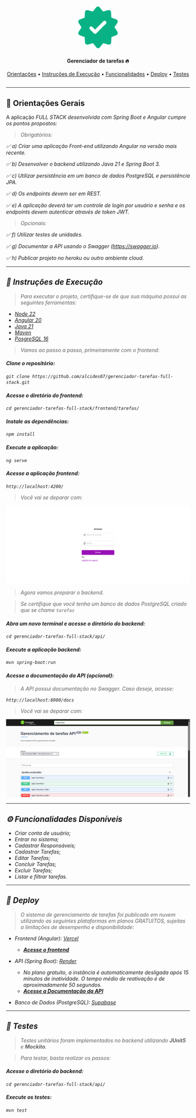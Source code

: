   <section align="center" style="margin-bottom: 2em">
      <img style="border-radius: 50%;" src="assets/logo.png" width='120px'; alt="Logo do Sistema de Tarefas"/>
    <h4>Gerenciador de tarefas 🔥 </h4>
    <div>
      <a href="#orientacoes">Orientações</a> • 
      <a href="#instrucoes">Instruções de Execução</a> •
      <a href="#funcionalidades">Funcionalidades</a> •
      <a href="#deploy">Deploy</a> •
      <a href="#testes">Testes</a>
    </div>
  </section>

<hr>

## <div id="orientacoes">📜 Orientações Gerais</div>

<p> A aplicação <i>FULL STACK<i> desenvolvida com Spring Boot e Angular cumpre os pontos propostos:

> Obrigatórios:

✅ a) Criar uma aplicação Front-end utilizando Angular na versão mais recente.

✅ b) Desenvolver o backend utilizando Java 21 e Spring Boot 3.

✅ c) Utilizar persistência em um banco de dados PostgreSQL e persistência JPA.

✅ d) Os endpoints devem ser em REST.

✅ e) A aplicação deverá ter um controle de login por usuário e senha e os endpoints devem autenticar através de token JWT.

> Opcionais:

✅ f) Utilizar testes de unidades.

✅ g) Documentar a API usando o Swagger (https://swagger.io).

✅ h) Publicar projeto no heroku ou outro ambiente cloud.

<hr>

## <div id="instrucoes">🔧 Instruções de Execução</div>

> Para executar o projeto, certifique-se de que sua máquina possui as seguintes ferramentas:

- [Node 22](https://nodejs.org/pt/download)
- [Angular 20](https://angular.dev/installation)
- [Java 21](https://www.oracle.com/java/technologies/downloads/#java21)
- [Maven](https://maven.apache.org/install.html)
- [PosgreSQL 16](https://www.postgresql.org/download/)

> Vamos ao passo a passo, primeiramente com o frontend:

#### Clone o repositório:

```
git clone https://github.com/alcides07/gerenciador-tarefas-full-stack.git
```

#### Acesse o diretório do frontend:

```
cd gerenciador-tarefas-full-stack/frontend/tarefas/
```

#### Instale as dependências:

```
npm install
```

#### Execute a aplicação:

```
ng serve
```

#### Acesse a aplicação frontend:

```
http://localhost:4200/
```

> Você vai se deparar com:

<img src="assets/frontend.png" />

<br>

> Agora vamos preparar o backend.

> Se certifique que você tenha um banco de dados PostgreSQL criado que se chame `tarefas`

#### Abra um novo terminal e acesse o diretório do backend:

```
cd gerenciador-tarefas-full-stack/api/
```

#### Execute a aplicação backend:

```
mvn spring-boot:run
```

#### Acesse a documentação da API (opcional):

> A API possui documentação no Swagger. Caso deseje, acesse:

```
http://localhost:8000/docs
```

> Você vai se deparar com:

<img src="assets/openapi.png" />

<hr>

## <div id="funcionalidades">⚙️ Funcionalidades Disponíveis</div>

- Criar conta de usuário;
- Entrar no sistema;
- Cadastrar Responsáveis;
- Cadastrar Tarefas;
- Editar Tarefas;
- Concluir Tarefas;
- Excluir Tarefas;
- Listar e filtrar tarefas.

<hr>

## <div id="deploy">🚀 Deploy</div>

> O sistema de gerenciamento de tarefas foi publicado em nuvem utilizando as seguintes plataformas em planos GRATUITOS, sujeitas a limitações de desempenho e disponibilidade:

- Frontend (Angular): [Vercel](https://vercel.com/)
  - **[Acesse o frontend](https://gerenciador-tarefas-full-stack.vercel.app)**
- API (Spring Boot): [Render](https://render.com/docs/render-dashboard)

  - No plano gratuito, a instância é automaticamente desligada após 15 minutos de inatividade. O tempo médio de reativação é de aproximadamente 50 segundos.
  - **[Acesse a Documentação da API](https://gerenciador-tarefas-full-stack.onrender.com/docs)**

- Banco de Dados (PostgreSQL): [Supabase](http://supabase.com/)

<hr>

## <div id="testes">🧪 Testes</div>

> Testes unitários foram implementados no backend utilizando **JUnit5** e **Mockito**.

> Para testar, basta realizar os passos:

#### Acesse o diretório do backend:

```
cd gerenciador-tarefas-full-stack/api/
```

#### Execute os testes:

```
mvn test
```
